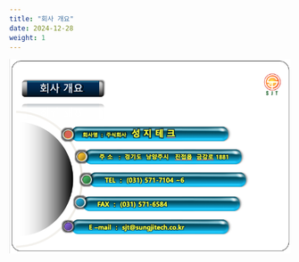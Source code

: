 ```yaml
---
title: "회사 개요"
date: 2024-12-28
weight: 1
---
```


![Company Introduction](/images/illustrations/overview.png)